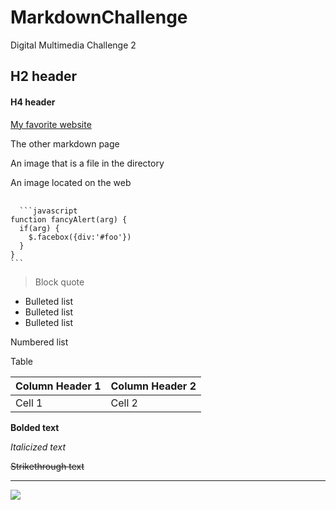 # MarkdownChallenge
Digital Multimedia Challenge 2


<h2>H2 header</h2>
<h4>H4 header</h4>
<p><a href="http://www.etymonline.com">My favorite website</a></p>

<p>The other markdown page</p>
<p>An image that is a file in the directory</p>
<p>An image located on the web</p>

<div class="highlighter-rouge">
<div class="highlight">
  <pre class="highlight">
  <code>
  ```javascript
function fancyAlert(arg) {
  if(arg) {
    $.facebox({div:'#foo'})
  }
}
```
</code></pre></div></div>


<p><blockquote>Block quote</blockquote></p>

<p>
<ul>
<li>Bulleted list</li>
<li>Bulleted list</li>
<li>Bulleted list</li>
  
  </ul></p>
<p>Numbered list</p>

Table
<table>
  <thead>
    <tr>
      <th>Column Header 1</th>
      <th>Column Header 2</th>
   </tr>
 </thead>
 <tbody>
   <tr>
     <td>
     Cell 1</td>
   <td>Cell 2</td>
   </tr>
  </tbody>
 </table>
<p><strong>Bolded text</strong></p>
<p><em>Italicized text</em></p>
<p><del>Strikethrough text</del></p>

<hr>

![](http://commonmark.org/help/images/favicon.png)

